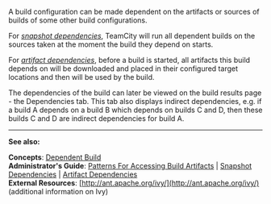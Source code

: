 [//]: # (title: Configuring Dependencies)
[//]: # (auxiliary-id: Configuring Dependencies)

A build configuration can be made dependent on the artifacts or sources of builds of some other build configurations. 


For _[snapshot dependencies](snapshot-dependencies.md)_, TeamCity will run all dependent builds on the sources taken at the moment the build they depend on starts.

For _[artifact dependencies](artifact-dependencies.md)_, before a build is started, all artifacts this build depends on will be downloaded and placed in their configured target locations and then will be used by the build.


<tip>

The dependencies of the build can later be viewed on the build results page \- the Dependencies tab. This tab also displays indirect dependencies, e.g. if a build A depends on a build B which depends on builds C and D, then these builds C and D are indirect dependencies for build A.
</tip>

 __  __


__See also:__

__Concepts__: [Dependent Build](dependent-build.md)   
__Administrator's Guide__: [Patterns For Accessing Build Artifacts](patterns-for-accessing-build-artifacts.md) | [Snapshot Dependencies](snapshot-dependencies.md) | [Artifact Dependencies](artifact-dependencies.md)   
__External Resources__: [http://ant.apache.org/ivy/](http://ant.apache.org/ivy/) (additional information on Ivy)
